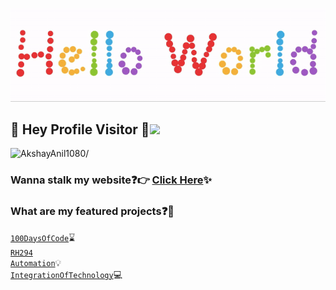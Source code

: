<p align="center">
  <img src="https://github.com/AkshayAnil1080/AkshayAnil1080/blob/master/readme.gif">
</p>

## :rainbow: Hey Profile Visitor :eyes:<img src="https://raw.githubusercontent.com/iampavangandhi/iampavangandhi/master/gifs/Hi.gif" width="30px">
<p align="left"> <img src=https://komarev.com/ghpvc/?username=AkshayAnil1080 alt=AkshayAnil1080/></p>


### Wanna stalk my website:question::point_right: [Click Here](https://akshayanil1080.github.io/mywebsite/):sparkles:


### What are my featured projects:question::rocket:
<code>[100DaysOfCode](https://github.com/AkshayAnil1080/DS-Algo)</code>:hourglass:     
<code>[RH294 Automation](https://github.com/AkshayAnil1080/RH294-AnsibleAutomation-)</code>:bulb:  
<code>[IntegrationOfTechnology](https://github.com/AkshayAnil1080/LinuxWorldInternship)</code>:computer: 


